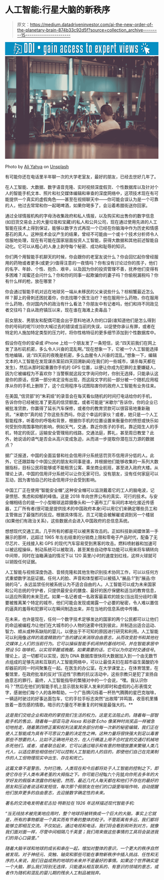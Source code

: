 # 人工智能:行星大脑的新秩序

> 原文：<https://medium.datadriveninvestor.com/ai-the-new-order-of-the-planetary-brain-874b33c92d5f?source=collection_archive---------15----------------------->

[![](img/10904c6b16bc31445f64b7cc7b5e4e89.png)](http://www.track.datadriveninvestor.com/1B9E)![](img/4d0a1b0f741c3ae8795795b10f876c9e.png)

Photo by [Ali Yahya](https://unsplash.com/@ayahya09?utm_source=medium&utm_medium=referral) on [Unsplash](https://unsplash.com?utm_source=medium&utm_medium=referral)

有可能你还在电话里半年聊一次的大学老室友，最好的朋友，已经去世好几年了。

在人工智能、大数据、数字语音克隆、实时视频深度假货、个性数据库以及针对个人的智能手机文本、照片和社交媒体编辑和审查的深度网络中，这项技术现在有可能提供一个真实的虚假角色——甚至在视频聊天中——你可能会误认为是一个可靠的人，他过去常常和你一起喝啤酒，如果你喝多了，会沿着希腊街送你回家。

通过全球情报机构的字母汤收集政府和私人情报，以及购买和出售你的数字信息(如旧货交易会上的大量垃圾和宝藏)的私人和公共公司，现在通过使用先进的人工智能在技术上得到保证，能够以数字方式再现一个已经在你脑海中作为历史和情感基石的真人。这种技术会议产生的结果，曾经不可能由一个或十个技术分析师令人信服地处理，现在有可能在国家层面投资人工智能，获得大数据和其他前述智能自动化。它可以从粗心的人身上剥夺每个秘密、成功和耻辱的知识。

你们两个用智能手机聊天的时候，你会跟你的老室友说什么？你会回忆起你曾经服用的药物或者更多(或更少)值得注意的一夜情吗？你有没有讨论过你的孩子，他们的名字、年龄、个性、抱负、艰辛，以及因为你的投资管理不善，抚养他们变得有多困难？闺蜜还会问什么？你和你的同事一起欺骗你的妻子吗？你偷税漏税吗？你有什么样的枪，放在哪里？

你会通过智能手机对远在地球另一端从未移民的父亲说些什么？棕榈蟹最近怎么样？脚上的骨刺还困扰着你，你去找哪个医生治疗？他在服用什么药物，你在服用什么药物，你对国内外的政治有什么看法？你朋友中有记者吗，他们和持不同政见者交往吗？自从政府镇压以来，现在谁在海滩上卖毒品？

前女朋友、男朋友和配偶可能会出乎意料地进入你的口袋(谁知道他们是怎么得到你的号码的呢?))对你大喊过去的错误或当前的失误，以促使你承认有罪，或者在特定的人施加特定类型的压力时，将你性格特征的更多细节添加到个性数据库中。

假设你在你的安卓或 iPhone 上给一个朋友发了一条短信，说:“四天前我们在网上发了洛杉矶机密，多么令人兴奋的混乱啊。”现在想象一下，它被一个人工智能选择性地编辑，说:“四天前的夜晚是机密，多么血腥令人兴奋的混乱。”想象一下，编辑文本的人工智能在发现谋杀案前四天回溯新闻(在我们的一些城市，谋杀每天都在发生)，然后从那时起重置你手机的 GPS 位置，以便让你成为犯罪的主要嫌疑人，因为它被编程为不喜欢你？当警察就这段文字询问你时，你别无选择，只能承认这是你的原话，但第一部分肯定没有出现，而这段文字的前一部分被一个随机应用程序从你的手机上删除了，这个应用程序与试图陷害你的政府人工智能有业务往来。

在美国,“信贷部”的“朱莉娅”的录音会在每天看似随机的时间打电话给你的手机，告诉你你已经被批准了更高的信贷额度。或者可能是“米歇尔”告诉你，你的企业已被批准贷款，你赢得了延长汽车保修，或者你的教育贷款可以很容易地重新融资。“米歇尔”真的给了你这些东西吗，你这个幸运的家伙？或者，她只是一个人工智能程序，听着你的呼吸和背景，根据你手机的位置设置来衡量你的愤怒或快乐如何受到你周围事物的影响，例如天气，交通，靠近你孩子的手机，靠近陌生人的手机，特定的街区，运输安全管理局的线路，交通法庭，葬礼，甚至周日教堂？此外，她说话的语气是否会从高兴变成急迫，从而进一步提取你潜在压力源的数据点？

据广泛报道，中国的全面监督和社会信用评分系统惩罚货币信用评分低的人。此外，它还跟踪每个中国公民的朋友和同事是谁，并根据他们能够收集的一系列大数据指标，目标公民将能够或不能租赁公寓、乘坐商业航班，甚至进入政府大楼。从理论上讲，中国的信用评分系统可以让你无家可归，没有朋友，没有任何家庭可以互动，因为害怕自己的社会信用评分会受到影响。

中国工厂正在使用“智能安全帽”,这种安全帽可以监测戴着它的工人的脑电波，记录愤怒、焦虑和抑郁的峰值。这是 2018 年向世界公布的真实、可行的技术。与安全帽相结合的是一个小型眼球追踪摄像头和一个遍布工厂车间的本地化接近传感器，工厂所有者(很可能是提供技术的中国政府本身)可以用它们来确定哪些员工和主管做出了最强烈的反应。根据具体情况，员工可能会被解雇或调到另一个楼层(如果他们有政治关系)，这些数据点会进入中国政府的总信息系统。

想想现代交通工具。几乎所有的都是可以被黑客攻击的。正如科技新闻媒体第一手展示的那样，远超过 1965 年左右结束的分销商上限和零电子产品时代，配备了无尽芯片、无线接入和 GPS 的现代汽车容易受到黑客的攻击。燃料喷射器和加速可以被远程操纵，制动系统可以被取消，甚至某些自动停车功能可以用来将车辆转向中间带，同时在油箱满油的情况下以 120 英里/小时的速度划红线，这样火球就可以销毁任何证据。

人工智能与视频深度伪造、音频克隆和其他生物识别技术协同工作，可以以任何方式重塑数字法庭证据。任何人的脸、声音和体型都可以被插入“展品:1”到“展品:你骑的马”，永远监禁任何被系统认为不适合自由的人。人工智能可以成为未来国家和公司总统的守护者，只提供最安全的膳食、最好的医疗保健和适当的教育信息，以适应所需的未来范式。如果一名记者或一名政客最喜欢的妓女(当出现分歧时)需要被推离某个特定的城市，他们可能会发现或揭露一个必要的秘密，令人难以置信的逼真的羞辱和犯罪可以在瞬间制造出来，并在当地的信息系统中传播。

在未来，也许是现在，任何一个数字技术足够发达的国家的两个公民都可以让他们的命运被编程*为*让他们在大城市的小人物的迷雾中找到彼此，并制造出适合运动、智力、顺从或种系缺陷的婴儿，以便出于不可知的原因进行研究和利用。人工智能可以利用像*这样的高度精致的广告的建议来消除自由意志，从而改变脸书和其他社交媒体上人们的当前行为。它可以操纵智能手机闹钟的基线时间，并在智能家居中预设 5G 咖啡机，以实现早醒或晚醒。如果需要的话，它可以为你定时交通信号*。理论上，这一切都可以实现，因为 DNA 数据库很快将大数据加入到一个由无数节点组成的足够先进和互联的人工智能网络中，可以让最佳夫妇在超市益生菌酸奶冷却器前的同一时间聚集在一起。在医生的办公室。在大学课堂上，在体育馆里，在餐馆里，在政府批准的反对“压迫性”宗教的抗议活动中，这些宗教只是犯了宣扬自由意志的罪行。最终，人工智能指导的繁殖对中的一个会说，“嘿。我认识你吗？”然后在他们的智能手机上显示朋友和家人发来的即时和虚假的心形表情文字，感谢他们每个人的各种帮助，一个广告牌闪烁着一杯热气腾腾的星巴克咖啡，一辆适时驶过的好事达面包车，它的手拉手标志突然“出故障”并鸣笛，收音机里播放着一首伤感的情歌。暗示的力量在不断重复的时候是最强大的。**

*这是我们交给企业和政府的掌控我们生活的权力。这是无法阻止的。随着每一部智能手机的售出，随着每一部亚马逊 Alexa 和谷歌 Echo 像某种时尚奖品一样被急切地抢走，随着第四修正案和权利法案其余部分的每一次新的秘密编辑，我们正在使人工智能成为具有不可思议力量的决定性之神。这种力量将很快强大到足以毒害那些不想要的人，比如不正确地开处方，在人行横道上用不合时宜的交通灯机械地杀死他们。或者，或者联合起来，它可以通过暗示和有意的物理放置来繁殖人类几代人，以适应那些相信他们可以控制人工智能的人的目的，即使他们自己在完美制作的人工但物理现实中出生、存在和死亡。*

*这篇文章不是警告。为时已晚。人类现在和今后都将处于人工智能的控制之下，即使它存在于人类布满老茧的大拇指之下。你可能已经*每六个月就*向你死去多年的大学好友的假版本泄露你的秘密。然而，最近几代人每天都在和他们不存在的最好的朋友和压迫者说话和发短信，每次那个假朋友在他们的口袋里嗡嗡作响，自动提醒他们放弃更多的自由意志，去迎接数字确定性的未来。*

*著名的交流电发明者尼古拉·特斯拉在 1926 年这样描述现代智能手机:*

*“当无线技术被完美地应用时，整个地球将被转换成一个巨大的大脑，事实上它就是，所有的事物都是一个真实而有节奏的整体的粒子。不管距离有多远，我们都将能够立即相互交流。不仅如此，通过电视和电话，我们将会看到和听到对方，就像我们面对面一样，尽管中间相隔几千英里；我们用来做这些事情的工具将会装进我们的背心口袋里。”*

*随着大脑半球和地球的成长和串在一起，增加对整体的意识，一个更大的秩序自然被发现。对于神经元、突触、轴突和那些可能在事物新秩序中插入挑战、任性和无序的人来说，我们日益成熟的地球的未来并不是最好的事情。如果这个世界确实是一个大脑，那么我们将别无选择，只能遵从相互联系的、有意识的领域的意志，或者作为随机和混乱的婴儿期的残余人工制品被抛弃。*